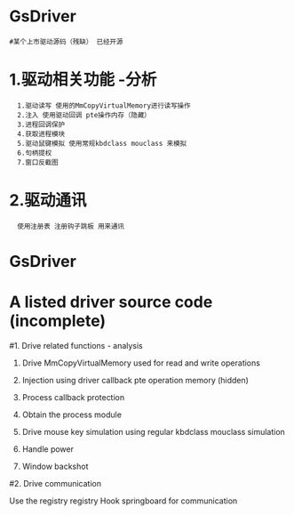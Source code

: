 # GsDriver
    #某个上市驱动源码（残缺） 已经开源
# 1.驱动相关功能  -分析
      1.驱动读写 使用的MmCopyVirtualMemory进行读写操作
      2.注入 使用驱动回调 pte操作内存（隐藏）
      3.进程回调保护 
      4.获取进程模块
      5.驱动鼠键模拟 使用常规kbdclass mouclass 来模拟
      6.句柄提权
      7.窗口反截图  
  # 2.驱动通讯
      使用注册表 注册钩子跳板 用来通讯


# GsDriver

# A listed driver source code (incomplete)

#1. Drive related functions - analysis

1. Drive MmCopyVirtualMemory used for read and write operations

2. Injection using driver callback pte operation memory (hidden)

3. Process callback protection

4. Obtain the process module

5. Drive mouse key simulation using regular kbdclass mouclass simulation

6. Handle power

7. Window backshot

#2. Drive communication

Use the registry registry Hook springboard for communication
  
  
